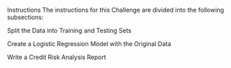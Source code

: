 Instructions
The instructions for this Challenge are divided into the following subsections:

Split the Data into Training and Testing Sets

Create a Logistic Regression Model with the Original Data

Write a Credit Risk Analysis Report